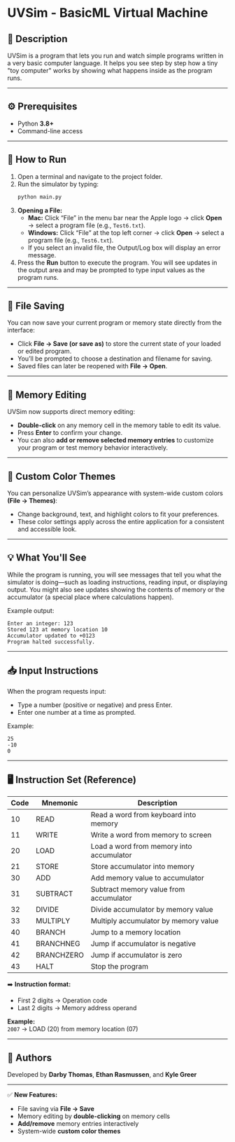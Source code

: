# UVSim - BasicML Virtual Machine

## 📖 Description
UVSim is a program that lets you run and watch simple programs written in a very basic computer language. It helps you see step by step how a tiny "toy computer" works by showing what happens inside as the program runs.

---

## ⚙️ Prerequisites
- Python **3.8+**
- Command-line access

---

## 🚀 How to Run
1. Open a terminal and navigate to the project folder.  
2. Run the simulator by typing:  
   ```bash
   python main.py
   ```  
3. **Opening a File:**  
   - **Mac:** Click “File” in the menu bar near the Apple logo → click **Open** → select a program file (e.g., `Test6.txt`).  
   - **Windows:** Click “File” at the top left corner → click **Open** → select a program file (e.g., `Test6.txt`).  
   - If you select an invalid file, the Output/Log box will display an error message.  
4. Press the **Run** button to execute the program. You will see updates in the output area and may be prompted to type input values as the program runs.

---

## 💾 File Saving
You can now save your current program or memory state directly from the interface:  
- Click **File → Save (or save as)** to store the current state of your loaded or edited program.  
- You’ll be prompted to choose a destination and filename for saving.  
- Saved files can later be reopened with **File → Open**.

---

## 🧠 Memory Editing
UVSim now supports direct memory editing:  
- **Double-click** on any memory cell in the memory table to edit its value.  
- Press **Enter** to confirm your change.  
- You can also **add or remove selected memory entries** to customize your program or test memory behavior interactively.

---

## 🎨 Custom Color Themes
You can personalize UVSim’s appearance with system-wide custom colors **(File → Themes)**:  
- Change background, text, and highlight colors to fit your preferences.  
- These color settings apply across the entire application for a consistent and accessible look.

---

## 💡 What You'll See
While the program is running, you will see messages that tell you what the simulator is doing—such as loading instructions, reading input, or displaying output. You might also see updates showing the contents of memory or the accumulator (a special place where calculations happen).  

Example output:
```
Enter an integer: 123
Stored 123 at memory location 10
Accumulator updated to +0123
Program halted successfully.
```

---

## 📥 Input Instructions
When the program requests input:  
- Type a number (positive or negative) and press Enter.  
- Enter one number at a time as prompted.  

Example:
```
25
-10
0
```

---

## 🖥 Instruction Set (Reference)

| Code | Mnemonic    | Description |
|------|-------------|-------------|
| 10   | READ        | Read a word from keyboard into memory |
| 11   | WRITE       | Write a word from memory to screen |
| 20   | LOAD        | Load a word from memory into accumulator |
| 21   | STORE       | Store accumulator into memory |
| 30   | ADD         | Add memory value to accumulator |
| 31   | SUBTRACT    | Subtract memory value from accumulator |
| 32   | DIVIDE      | Divide accumulator by memory value |
| 33   | MULTIPLY    | Multiply accumulator by memory value |
| 40   | BRANCH      | Jump to a memory location |
| 41   | BRANCHNEG   | Jump if accumulator is negative |
| 42   | BRANCHZERO  | Jump if accumulator is zero |
| 43   | HALT        | Stop the program |

➡️ **Instruction format:**  
- First 2 digits → Operation code  
- Last 2 digits → Memory address operand  

**Example:**  
`2007` → LOAD (20) from memory location (07)

---

## 👤 Authors
Developed by **Darby Thomas**, **Ethan Rasmussen**, and **Kyle Greer**

---

✅ **New Features:**  
- File saving via **File → Save**  
- Memory editing by **double-clicking** on memory cells  
- **Add/remove** memory entries interactively  
- System-wide **custom color themes**